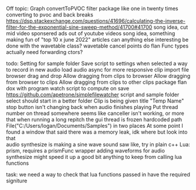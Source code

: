Off topic:
    Graph convertToPVOC
    filter package
    like one in twenty times converting to pvoc and back breaks
    https://dsp.stackexchange.com/questions/41696/calculating-the-inverse-filter-for-the-exponential-sine-sweep-method/41700#41700
    song idea, cut mid video sponsered ads out of youtube videos
    song idea, something making fun of "top 10 x june 2022" articles
    can anything else interesting be done with the wavetable class?
    wavetable cancel points
    do flan Func types actually need forwarding ctors?

todo:
    Setting for sample folder
    Save script to settings when selected
    a way to record in new audio
    load audio async for more responsive clip import
    file browser drag and drop
        Allow dragging from clips to browser
        Allow dragging from browser to clips
        Allow dragging from clips to other clips
    package flan dox with program
    watch script to compute on save https://github.com/apetrone/simplefilewatcher
    script and sample folder select should start in a better folder
    Clip is being given title "Temp Name"
    stop button isn't changing back when audio finishes playing
    Put thread number on thread somewhere
    seems like canceller isn't working, or more that when running a long repitch the gui thread is frozen
    hardcoded path File("C:/Users/logan/Documents/Samples") in two places
    At some point I found a window that said there was a memory leak, idk where but look into that  
    audio synthesize is making a sine wave sound saw like, try in plain c++
    Lua:
        prism, requires a prismFunc wrapper
        adding waveforms for audio synthesize might speed it up a good bit
            anything to keep from calling lua functions
        

task:
     we need a way to check that lua functions passed in have the required signiture
